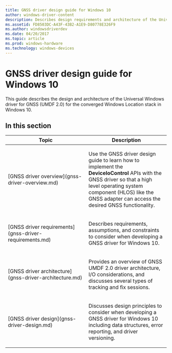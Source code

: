 ```yaml
---
title: GNSS driver design guide for Windows 10
author: windows-driver-content
description: Describes design requirements and architecture of the Universal Windows driver for GNSS (UMDF 2.0) for the converged Windows Location stack in Windows 10.
ms.assetid: FD8503DC-A43F-43B2-A1E9-D80778E326F9
ms.author: windowsdriverdev
ms.date: 04/20/2017
ms.topic: article
ms.prod: windows-hardware
ms.technology: windows-devices
---
```


# GNSS driver design guide for Windows 10


This guide describes the design and architecture of the Universal Windows driver for GNSS (UMDF 2.0) for the converged Windows Location stack in Windows 10.

## In this section


<table>
<colgroup>
<col width="50%" />
<col width="50%" />
</colgroup>
<thead>
<tr class="header">
<th>Topic</th>
<th>Description</th>
</tr>
</thead>
<tbody>
<tr class="odd">
<td><p>[GNSS driver overview](gnss-driver-overview.md)</p></td>
<td><p>Use the GNSS driver design guide to learn how to implement the <strong>DeviceIoControl</strong> APIs with the GNSS driver so that a high level operating system component (HLOS) like the GNSS adapter can access the desired GNSS functionality.</p></td>
</tr>
<tr class="even">
<td><p>[GNSS driver requirements](gnss-driver-requirements.md)</p></td>
<td><p>Describes requirements, assumptions, and constraints to consider when developing a GNSS driver for Windows 10.</p></td>
</tr>
<tr class="odd">
<td><p>[GNSS driver architecture](gnss-driver-architecture.md)</p></td>
<td><p>Provides an overview of GNSS UMDF 2.0 driver architecture, I/O considerations, and discusses several types of tracking and fix sessions.</p></td>
</tr>
<tr class="even">
<td><p>[GNSS driver design](gnss-driver-design.md)</p></td>
<td><p>Discusses design principles to consider when developing a GNSS driver for Windows 10 including data structures, error reporting, and driver versioning.</p></td>
</tr>
</tbody>
</table>

 

 

 




